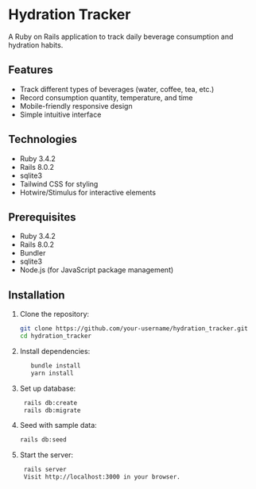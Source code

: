 # Hydration Tracker

A Ruby on Rails application to track daily beverage consumption and hydration habits.

## Features

- Track different types of beverages (water, coffee, tea, etc.)
- Record consumption quantity, temperature, and time
- Mobile-friendly responsive design
- Simple intuitive interface

## Technologies

- Ruby 3.4.2
- Rails 8.0.2
- sqlite3
- Tailwind CSS for styling
- Hotwire/Stimulus for interactive elements

## Prerequisites

- Ruby 3.4.2
- Rails 8.0.2
- Bundler
- sqlite3
- Node.js (for JavaScript package management)

## Installation

1. Clone the repository:
   ```bash
   git clone https://github.com/your-username/hydration_tracker.git
   cd hydration_tracker

2. Install dependencies:

   ```bash
      bundle install
      yarn install

3. Set up database:

   ```bash
    rails db:create
    rails db:migrate

4. Seed with sample data:

    ```bash
    rails db:seed

5. Start the server:

   ```bash
    rails server
    Visit http://localhost:3000 in your browser.
